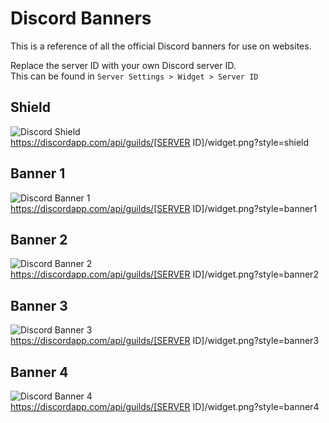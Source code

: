 # Discord Banners
This is a reference of all the official Discord banners for use on websites.

Replace the server ID with your own Discord server ID.<br> 
This can be found in `Server Settings > Widget > Server ID` 

## Shield
![Discord Shield](https://discordapp.com/api/guilds/127498813903601664/widget.png?style=shield)
<br>
https://discordapp.com/api/guilds/[SERVER ID]/widget.png?style=shield
<br>
## Banner 1
![Discord Banner 1](https://discordapp.com/api/guilds/127498813903601664/widget.png?style=banner1)
<br>
https://discordapp.com/api/guilds/[SERVER ID]/widget.png?style=banner1
<br>
## Banner 2
![Discord Banner 2](https://discordapp.com/api/guilds/127498813903601664/widget.png?style=banner2)
<br>
https://discordapp.com/api/guilds/[SERVER ID]/widget.png?style=banner2
<br>
## Banner 3
![Discord Banner 3](https://discordapp.com/api/guilds/127498813903601664/widget.png?style=banner3)
<br>
https://discordapp.com/api/guilds/[SERVER ID]/widget.png?style=banner3
<br>
## Banner 4
![Discord Banner 4](https://discordapp.com/api/guilds/127498813903601664/widget.png?style=banner4)
<br>
https://discordapp.com/api/guilds/[SERVER ID]/widget.png?style=banner4

